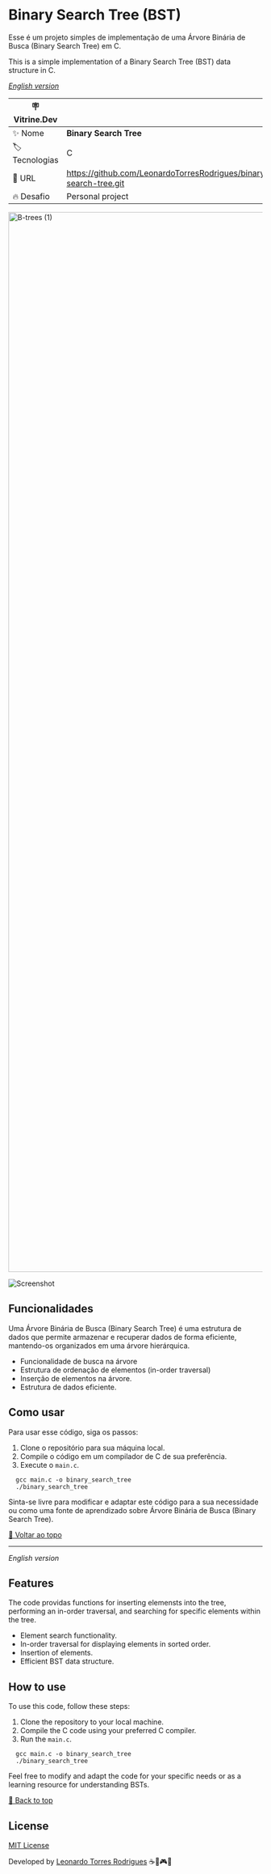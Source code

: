 <div id='top'>

# Binary Search Tree (BST)

</div>

Esse é um projeto simples de implementação de uma Árvore Binária de Busca (Binary Search Tree) em C.

This is a simple implementation of a Binary Search Tree (BST) data structure in C.

_[English version](#English)_

| :placard: Vitrine.Dev |     |
| -------------  | --- |
| :sparkles: Nome        | **Binary Search Tree**
| :label: Tecnologias | C
| :rocket: URL         | https://github.com/LeonardoTorresRodrigues/binary-search-tree.git
| :fire: Desafio     | Personal project


<!-- Inserir imagem com a #vitrinedev ao final do link -->

<img width="2096" alt="B-trees (1)" src="https://github.com/LeonardoTorresRodrigues/binary-search-tree/assets/91892938/392174e4-d316-4a91-999d-3b409f6efe07#vitrinedev">

![Screenshot](https://github.com/LeonardoTorresRodrigues/binary-search-tree/assets/91892938/77a6df43-2fb6-402d-8b95-a09b861fde6f)

## Funcionalidades

Uma Árvore Binária de Busca (Binary Search Tree) é uma estrutura de dados que permite armazenar e recuperar dados de forma eficiente, mantendo-os organizados em uma árvore hierárquica.

- Funcionalidade de busca na árvore
- Estrutura de ordenação de elementos (in-order traversal)
- Inserção de elementos na árvore.
- Estrutura de dados eficiente.

## Como usar

Para usar esse código, siga os passos:

1. Clone o repositório para sua máquina local.
2. Compile o código em um compilador de C de sua preferência.
3. Execute o `main.c`.

```
  gcc main.c -o binary_search_tree
  ./binary_search_tree
```

Sinta-se livre para modificar e adaptar este código para a sua necessidade ou como uma fonte de aprendizado sobre Árvore Binária de Busca (Binary Search Tree).

<a href='#top'>🔼 Voltar ao topo</a>

---

<div id='English'>
  
  _English version_

</div>

## Features

The code providas functions for inserting elemensts into the tree, performing an in-order traversal, and searching for specific elements within the tree.

- Element search functionality.
- In-order traversal for displaying elements in sorted order.
- Insertion of elements.
- Efficient BST data structure.



## How to use

To use this code, follow these steps:

1. Clone the repository to your local machine.
2. Compile the C code using your preferred C compiler.
3. Run the `main.c`.

```
  gcc main.c -o binary_search_tree
  ./binary_search_tree
```

Feel free to modify and adapt the code for your specific needs or as a learning resource for understanding BSTs.

<a href='#top'>🔼 Back to top</a>

## License

[MIT License](https://github.com/LeonardoTorresRodrigues/binary-search-tree/blob/main/LICENSE)

Developed by [Leonardo Torres Rodrigues](https://www.linkedin.com/in/leonardo-torres-rodrigues/) ☕🚅🎮🎵

